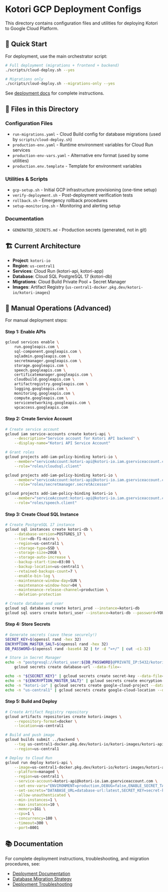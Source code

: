# Kotori GCP Deployment Configs

This directory contains configuration files and utilities for deploying Kotori to Google Cloud Platform.

## 🚀 Quick Start

For deployment, use the main orchestrator script:

```bash
# Full deployment (migrations + frontend + backend)
./scripts/cloud-deploy.sh --yes

# Migrations only
./scripts/cloud-deploy.sh --migrations-only --yes
```

See [deployment docs](../docs/deployment/README.md) for complete instructions.

## 📁 Files in this Directory

### Configuration Files
- `run-migrations.yaml` - Cloud Build config for database migrations (used by `scripts/cloud-deploy.sh`)
- `production-env.yaml` - Runtime environment variables for Cloud Run services
- `production-env-vars.yaml` - Alternative env format (used by some utilities)
- `production.env.template` - Template for environment variables

### Utilities & Scripts
- `gcp-setup.sh` - Initial GCP infrastructure provisioning (one-time setup)
- `verify-deployment.sh` - Post-deployment verification tests
- `rollback.sh` - Emergency rollback procedures
- `setup-monitoring.sh` - Monitoring and alerting setup

### Documentation
- `GENERATED_SECRETS.md` - Production secrets (generated, not in git)

## 🏗️ Current Architecture

- **Project**: `kotori-io`
- **Region**: `us-central1`
- **Services**: Cloud Run (kotori-api, kotori-app)
- **Database**: Cloud SQL PostgreSQL 17 (kotori-db)
- **Migrations**: Cloud Build Private Pool + Secret Manager
- **Images**: Artifact Registry (`us-central1-docker.pkg.dev/kotori-io/kotori-images`)

## 🔧 Manual Operations (Advanced)

For manual deployment steps:

#### Step 1: Enable APIs
```bash
gcloud services enable \
    run.googleapis.com \
    sql-component.googleapis.com \
    sqladmin.googleapis.com \
    secretmanager.googleapis.com \
    storage.googleapis.com \
    speech.googleapis.com \
    certificatemanager.googleapis.com \
    cloudbuild.googleapis.com \
    artifactregistry.googleapis.com \
    logging.googleapis.com \
    monitoring.googleapis.com \
    compute.googleapis.com \
    servicenetworking.googleapis.com \
    vpcaccess.googleapis.com
```

#### Step 2: Create Service Account
```bash
# Create service account
gcloud iam service-accounts create kotori-api \
    --description="Service account for Kotori API backend" \
    --display-name="Kotori API Service Account"

# Grant roles
gcloud projects add-iam-policy-binding kotori-io \
    --member="serviceAccount:kotori-api@kotori-io.iam.gserviceaccount.com" \
    --role="roles/cloudsql.client"

gcloud projects add-iam-policy-binding kotori-io \
    --member="serviceAccount:kotori-api@kotori-io.iam.gserviceaccount.com" \
    --role="roles/secretmanager.secretAccessor"

gcloud projects add-iam-policy-binding kotori-io \
    --member="serviceAccount:kotori-api@kotori-io.iam.gserviceaccount.com" \
    --role="roles/speech.client"
```

#### Step 3: Create Cloud SQL Instance
```bash
# Create PostgreSQL 17 instance
gcloud sql instances create kotori-db \
    --database-version=POSTGRES_17 \
    --tier=db-f1-micro \
    --region=us-central1 \
    --storage-type=SSD \
    --storage-size=20GB \
    --storage-auto-increase \
    --backup-start-time=03:00 \
    --backup-location=us-central1 \
    --retained-backups-count=7 \
    --enable-bin-log \
    --maintenance-window-day=SUN \
    --maintenance-window-hour=04 \
    --maintenance-release-channel=production \
    --deletion-protection

# Create database and user
gcloud sql databases create kotori_prod --instance=kotori-db
gcloud sql users create kotori_user --instance=kotori-db --password=YOUR_SECURE_PASSWORD
```

#### Step 4: Store Secrets
```bash
# Generate secrets (save these securely!)
SECRET_KEY=$(openssl rand -hex 32)
ENCRYPTION_MASTER_SALT=$(openssl rand -hex 32)
DB_PASSWORD=$(openssl rand -base64 32 | tr -d "=+/" | cut -c1-32)

# Store in Secret Manager
echo -n "postgresql://kotori_user:${DB_PASSWORD}@PRIVATE_IP:5432/kotori_prod" | \
    gcloud secrets create database-url --data-file=-

echo -n "${SECRET_KEY}" | gcloud secrets create secret-key --data-file=-
echo -n "${ENCRYPTION_MASTER_SALT}" | gcloud secrets create encryption-master-salt --data-file=-
echo -n "kotori-io" | gcloud secrets create google-cloud-project --data-file=-
echo -n "us-central1" | gcloud secrets create google-cloud-location --data-file=-
```

#### Step 5: Build and Deploy
```bash
# Create Artifact Registry repository
gcloud artifacts repositories create kotori-images \
    --repository-format=docker \
    --location=us-central1

# Build and push image
gcloud builds submit ../backend \
    --tag us-central1-docker.pkg.dev/kotori-io/kotori-images/kotori-api:latest \
    --region=us-central1

# Deploy to Cloud Run
gcloud run deploy kotori-api \
    --image=us-central1-docker.pkg.dev/kotori-io/kotori-images/kotori-api:latest \
    --platform=managed \
    --region=us-central1 \
    --service-account=kotori-api@kotori-io.iam.gserviceaccount.com \
    --set-env-vars="ENVIRONMENT=production,DEBUG=false,ENABLE_SECRET_TAGS=false,PORT=8001,CORS_ORIGINS=https://kotori.io,https://www.kotori.io" \
    --set-secrets="DATABASE_URL=database-url:latest,SECRET_KEY=secret-key:latest,ENCRYPTION_MASTER_SALT=encryption-master-salt:latest,GOOGLE_CLOUD_PROJECT=google-cloud-project:latest,GOOGLE_CLOUD_LOCATION=google-cloud-location:latest" \
    --allow-unauthenticated \
    --min-instances=1 \
    --max-instances=10 \
    --memory=1Gi \
    --cpu=1 \
    --concurrency=100 \
    --timeout=300 \
    --port=8001
```

## 📚 Documentation

For complete deployment instructions, troubleshooting, and migration procedures, see:
- [Deployment Documentation](../docs/deployment/README.md)
- [Database Migration Strategy](../docs/deployment/DATABASE_MIGRATION_STRATEGY.md)
- [Deployment Troubleshooting](../docs/deployment/DEPLOYMENT_TROUBLESHOOTING.md)